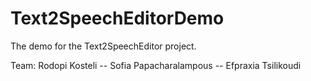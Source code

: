 # Text2SpeechEditorDemo
The demo for the Text2SpeechEditor project.

Team:
Rodopi Kosteli -- Sofia Papacharalampous -- Efpraxia Tsilikoudi
